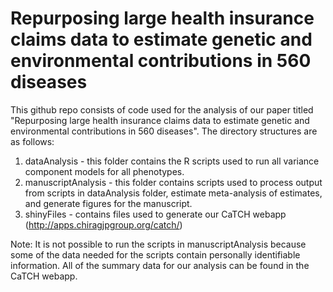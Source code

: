 # Repurposing large health insurance claims data to estimate genetic and environmental contributions in 560 diseases


This github repo consists of code used for the analysis of our paper titled "Repurposing large health insurance claims data to estimate genetic and environmental contributions in 560 diseases".  The directory structures are as follows:

1. dataAnalysis - this folder contains the R scripts used to run all variance component models for all phenotypes.
2. manuscriptAnalysis - this folder contains scripts used to process output from scripts in dataAnalysis folder, estimate meta-analysis of estimates, and generate figures for the manuscript.
3. shinyFiles - contains files used to generate our CaTCH webapp (http://apps.chiragjpgroup.org/catch/)


Note:
It is not possible to run the scripts in manuscriptAnalysis because some of the data needed for the scripts contain personally identifiable information.  All of the summary data for our analysis can be found in the CaTCH webapp.  
